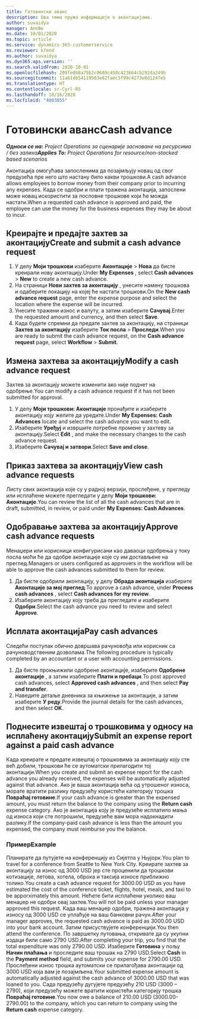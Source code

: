 ```yaml
---
title: Готовински аванс
description: Ова тема пружа информације о аконтацијама.
author: suvaidya
manager: AnnBe
ms.date: 10/01/2020
ms.topic: article
ms.service: dynamics-365-customerservice
ms.reviewer: kfend
ms.author: suvaidya
ms.dyn365.ops.version: ''
ms.search.validFrom: 2020-10-01
ms.openlocfilehash: 209fe0b8a79b2c0689c458c423664cb292da249b
ms.sourcegitcommit: 11a61db54119503e82faec5f99c4273e8d1247e5
ms.translationtype: HT
ms.contentlocale: sr-Cyrl-RS
ms.lasthandoff: 10/16/2020
ms.locfileid: "4083855"
---
```

# <a name="cash-advance"></a><span data-ttu-id="d751a-103">Готовински аванс</span><span class="sxs-lookup"><span data-stu-id="d751a-103">Cash advance</span></span>

<span data-ttu-id="d751a-104">_**Односи се на:** Project Operations за сценарије засноване на ресурсима / без залиха_</span><span class="sxs-lookup"><span data-stu-id="d751a-104">_**Applies To:** Project Operations for resource/non-stocked based scenarios_</span></span>

<span data-ttu-id="d751a-105">Аконтација омогућава запосленима да позајмљују новац од свог предузећа пре него што настану било какви трошкови.</span><span class="sxs-lookup"><span data-stu-id="d751a-105">A cash advance allows employees to borrow money from their company prior to incurring any expenses.</span></span> <span data-ttu-id="d751a-106">Када се одобри и плати тражена аконтација, запослени може новац искористити за пословне трошкове који ће можда настати.</span><span class="sxs-lookup"><span data-stu-id="d751a-106">When a requested cash advance is approved and paid, the employee can use the money for the business expenses they may be about to incur.</span></span> 

## <a name="create-and-submit-a-cash-advance-request"></a><span data-ttu-id="d751a-107">Креирајте и предајте захтев за аконтацију</span><span class="sxs-lookup"><span data-stu-id="d751a-107">Create and submit a cash advance request</span></span>

1. <span data-ttu-id="d751a-108">У делу **Моји трошкови** изаберите **Аконтације** > **Нова** да бисте креирали нову аконтацију.</span><span class="sxs-lookup"><span data-stu-id="d751a-108">Under **My Expenses** , select **Cash advances** > **New** to create a new cash advance.</span></span> 
2. <span data-ttu-id="d751a-109">На страници **Нови захтев за аконтацију** , унесите намену трошкова и одаберите локацију на којеј ће настати трошкови.</span><span class="sxs-lookup"><span data-stu-id="d751a-109">On the **New cash advance request** page, enter the expense purpose and select the location where the expense will be incurred.</span></span>
3. <span data-ttu-id="d751a-110">Унесите тражени износ и валуту, а затим изаберите **Сачувај**.</span><span class="sxs-lookup"><span data-stu-id="d751a-110">Enter the requested amount and currency, and then select **Save**.</span></span> 
4. <span data-ttu-id="d751a-111">Када будете спремни да предате захтев за аконтацију, на страници **Захтев за аконтацију** изаберите **Ток посла** > **Проследи**.</span><span class="sxs-lookup"><span data-stu-id="d751a-111">When you are ready to submit the cash advance request, on the **Cash advance request** page, select **Workflow** > **Submit**.</span></span>

## <a name="modify-a-cash-advance-request"></a><span data-ttu-id="d751a-112">Измена захтева за аконтацију</span><span class="sxs-lookup"><span data-stu-id="d751a-112">Modify a cash advance request</span></span>

<span data-ttu-id="d751a-113">Захтев за аконтацију можете изменити ако није поднет на одобрење.</span><span class="sxs-lookup"><span data-stu-id="d751a-113">You can modify a cash advance request if it has not been submitted for approval.</span></span>

1. <span data-ttu-id="d751a-114">У делу **Моји трошкови: Аконтације** пронађите и изаберите аконтацију коју желите да уредите.</span><span class="sxs-lookup"><span data-stu-id="d751a-114">Under **My Expenses: Cash Advances** locate and select the cash advance you want to edit.</span></span>
2. <span data-ttu-id="d751a-115">Изаберите **Уређуј** и извршите потребне промене у захтеву за аконтацију.</span><span class="sxs-lookup"><span data-stu-id="d751a-115">Select **Edit** , and make the necessary changes to the cash advance request.</span></span> 
3. <span data-ttu-id="d751a-116">Изаберите **Сачувај и затвори**.</span><span class="sxs-lookup"><span data-stu-id="d751a-116">Select **Save and close**.</span></span>


## <a name="view-cash-advance-requests"></a><span data-ttu-id="d751a-117">Приказ захтева за аконтацију</span><span class="sxs-lookup"><span data-stu-id="d751a-117">View cash advance requests</span></span>
<span data-ttu-id="d751a-118">Листу свих аконтација које су у радној верзији, прослеђене, у прегледу или исплаћене можете прегледати у делу **Моји трошкови: Аконтације**.</span><span class="sxs-lookup"><span data-stu-id="d751a-118">You can review the list of all the cash advances that are in draft, submitted, in review, or paid under **My Expenses: Cash Advances**.</span></span> 

## <a name="approve-cash-advance-requests"></a><span data-ttu-id="d751a-119">Одобравање захтева за аконтацију</span><span class="sxs-lookup"><span data-stu-id="d751a-119">Approve cash advance requests</span></span>

<span data-ttu-id="d751a-120">Менаџери или корисници конфигурисани као даваоци одобрења у току посла моћи ће да одобре аконтације које су им достављене на преглед.</span><span class="sxs-lookup"><span data-stu-id="d751a-120">Managers or users configured as approvers in the workflow will be able to approve the cash advances submitted to them for review.</span></span> 

1. <span data-ttu-id="d751a-121">Да бисте одобрили аконтацију, у делу **Обрада аконтација** изаберите **Аконтације за мој преглед**.</span><span class="sxs-lookup"><span data-stu-id="d751a-121">To approve a cash advance, under **Process cash advances** , select **Cash advances for my review**.</span></span>
2. <span data-ttu-id="d751a-122">Изаберите аконтацију коју треба да прегледате и изаберите **Одобри**.</span><span class="sxs-lookup"><span data-stu-id="d751a-122">Select the cash advance you need to review and select **Approve**.</span></span>  

## <a name="pay-cash-advances"></a><span data-ttu-id="d751a-123">Исплата аконтација</span><span class="sxs-lookup"><span data-stu-id="d751a-123">Pay cash advances</span></span> 
<span data-ttu-id="d751a-124">Следећи поступак обично довршава рачуновођа или корисник са рачуноводственим дозволама.</span><span class="sxs-lookup"><span data-stu-id="d751a-124">The following procedure is typically completed by an accountant or a user with accounting permissions.</span></span>

1. <span data-ttu-id="d751a-125">Да бисте прокњижили одобрене аконтације, изаберите **Одобрене аконтације** , а затим изаберите **Плати и пребаци**.</span><span class="sxs-lookup"><span data-stu-id="d751a-125">To post approved cash advances, select **Approved cash advances** , and then select **Pay and transfer**.</span></span>  
2. <span data-ttu-id="d751a-126">Наведите детаље дневника за књижење за аконтације, а затим изаберите **У реду**.</span><span class="sxs-lookup"><span data-stu-id="d751a-126">Provide the journal details for the cash advances, and then select **OK**.</span></span> 

## <a name="submit-an-expense-report-against-a-paid-cash-advance"></a><span data-ttu-id="d751a-127">Поднесите извештај о трошковима у односу на исплаћену аконтацију</span><span class="sxs-lookup"><span data-stu-id="d751a-127">Submit an expense report against a paid cash advance</span></span> 

<span data-ttu-id="d751a-128">Када креирате и предате извештај о трошковима за аконтацију коју сте већ добили, трошкови ће се аутоматски прилагодити тој аконтацији.</span><span class="sxs-lookup"><span data-stu-id="d751a-128">When you create and submit an expense report for the cash advance you already received, the expenses will be automatically adjusted against that advance.</span></span> <span data-ttu-id="d751a-129">Ако је ваша аконтација већа од утрошеног износа, морате вратити разлику предузећу користећи категорију трошка **Повраћај готовине**.</span><span class="sxs-lookup"><span data-stu-id="d751a-129">If your cash advance is greater than the expensed amount, you must return the balance to the company using the **Return cash** expense category.</span></span> <span data-ttu-id="d751a-130">Ако је аконтација коју је предузеће исплатило мања од износа који сте потрошили, предузеће вам мора надокнадити разлику.</span><span class="sxs-lookup"><span data-stu-id="d751a-130">If the company-paid cash advance is less than the amount you expensed, the company must reimburse you the balance.</span></span> 

### <a name="example"></a><span data-ttu-id="d751a-131">Пример</span><span class="sxs-lookup"><span data-stu-id="d751a-131">Example</span></span>
<span data-ttu-id="d751a-132">Планирате да путујете на конференцију из Сијетла у Њујорк.</span><span class="sxs-lookup"><span data-stu-id="d751a-132">You plan to travel for a conference from Seattle to New York City.</span></span> <span data-ttu-id="d751a-133">Креирате захтев за аконтацију за износ од 3000 USD јер сте проценили да трошкови котизације, летова, хотела, оброка и таксија износе приближно толико.</span><span class="sxs-lookup"><span data-stu-id="d751a-133">You create a cash advance request for 3000.00 USD as you have estimated the cost of the conference ticket, flights, hotel, meals, and taxi to be apporximately this amount.</span></span> <span data-ttu-id="d751a-134">Нећете бити исплаћени уколико ваш менаџер не одобри овај захтев.</span><span class="sxs-lookup"><span data-stu-id="d751a-134">You will not be paid unless your manager approved this request.</span></span> <span data-ttu-id="d751a-135">Када ваш менаџер одобри, тражена аконтација у износу од 3000 USD се уплаћује на ваш банковни рачун.</span><span class="sxs-lookup"><span data-stu-id="d751a-135">After your manager approves, the requested cash advance is paid as 3000.00 USD into your bank account.</span></span> <span data-ttu-id="d751a-136">Затим присуствујете конференцији.</span><span class="sxs-lookup"><span data-stu-id="d751a-136">You then attend the conference.</span></span> <span data-ttu-id="d751a-137">По завршетку путовања, откривате да су укупни издаци били само 2790 USD.</span><span class="sxs-lookup"><span data-stu-id="d751a-137">After completing your trip, you find that the total expenditure was only 2790.00 USD.</span></span> <span data-ttu-id="d751a-138">Изаберите **Готовина** у пољу **Начин плаћања** и проследите ваш трошак на 2790 USD.</span><span class="sxs-lookup"><span data-stu-id="d751a-138">Select **Cash** in the **Payment method** field, and submits your expense for 2790.00 USD.</span></span> <span data-ttu-id="d751a-139">Прослеђени износ трошка аутоматски се прилагођава аконтацији од 3000 USD која вам је позајмљена.</span><span class="sxs-lookup"><span data-stu-id="d751a-139">Your submitted expense amount is automatically adjusted against the cash advance of 3000.00 USD that was loaned to you.</span></span> <span data-ttu-id="d751a-140">Сада предузећу дугујете предузећу 210 USD (3000 – 2790), који предузећу можете вратити користећи категорију трошка **Повраћај готовине**.</span><span class="sxs-lookup"><span data-stu-id="d751a-140">You now owe a balance of 210.00 USD (3000.00-2790.00) to the company, which you can return to company using the **Return cash** expense category.</span></span> 
